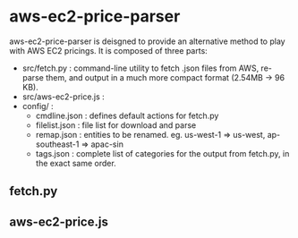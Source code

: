 aws-ec2-price-parser
=============================

aws-ec2-price-parser is deisgned to provide an alternative method to play with AWS EC2 pricings.
It is composed of three parts:
* src/fetch.py : command-line utility to fetch .json files from AWS, re-parse them, and output in a much more compact format (2.54MB -> 96 KB). 
* src/aws-ec2-price.js : 
* config/ : 
    * cmdline.json : defines default actions for fetch.py
    * filelist.json : file list for download and parse
    * remap.json : entities to be renamed. eg. us-west-1 => us-west, ap-southeast-1 => apac-sin
    * tags.json : complete list of categories for the output from fetch.py, in the exact same order.

fetch.py
--------------------------

aws-ec2-price.js
--------------------------
